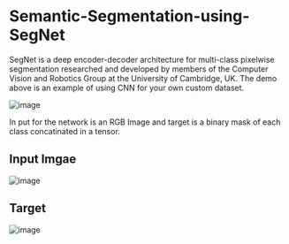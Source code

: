 # Semantic-Segmentation-using-SegNet


SegNet is a deep encoder-decoder architecture for multi-class pixelwise segmentation researched and developed by members of the Computer Vision and Robotics Group at the University of Cambridge, UK. The demo above is an example of using CNN for your own custom dataset.

![image](https://user-images.githubusercontent.com/56618776/91529826-f70b9200-e944-11ea-8aa9-4b1aa72c98dc.png)


In put for the network is an RGB Image and target is a binary mask of each class concatinated in a tensor.


## Input Imgae                                         

![image](https://user-images.githubusercontent.com/56618776/91530231-bc562980-e945-11ea-90b1-d1d7cb2f64dd.png)        
## Target

 ![image](https://user-images.githubusercontent.com/56618776/91530411-ff180180-e945-11ea-9d1a-b272b0931a38.png)





